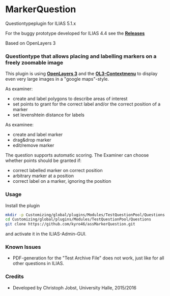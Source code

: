 # MarkerQuestion

Questiontypeplugin for ILIAS 5.1.x

For the buggy prototype developed for ILIAS 4.4 see the [**Releases**](https://github.com/kyro46/assMarkerQuestion/releases)

Based on OpenLayers 3

### Questiontype that allows placing and labelling markers on a freely zoomable image ###

This plugin is using [**OpenLayers 3**](http://openlayers.org) and the [**OL3-Contextmenu**](https://github.com/jonataswalker/ol3-contextmenu) to display even very large images in a "google maps"-style.

As examiner:
* create and label polygons to describe areas of interest
* set points to grant for the correct label and/or the correct position of a marker
* set levenshtein distance for labels

As examinee:
* create and label marker
* drag&drop marker
* edit/remove marker

The question supports automatic scoring. The Examiner can choose whether points should be granted if:
* correct labelled marker on correct position
* arbitrary marker at a position
* correct label on a marker, ignoring the position


### Usage ###

Install the plugin

```bash
mkdir -p Customizing/global/plugins/Modules/TestQuestionPool/Questions  
cd Customizing/global/plugins/Modules/TestQuestionPool/Questions
git clone https://github.com/kyro46/assMarkerQuestion.git
```
and activate it in the ILIAS-Admin-GUI.  

### Known Issues ###

* PDF-generation for the "Test Archive File" does not work, just like for all other questions in ILIAS.

### Credits ###
* Developed by Christoph Jobst, University Halle, 2015/2016

